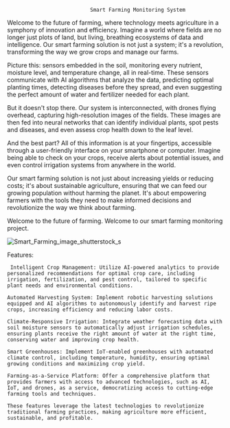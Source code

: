                                Smart Farming Monitoring System

Welcome to the future of farming, where technology meets agriculture in a symphony of innovation and efficiency. Imagine a world where fields are no longer just plots of land, but living, breathing ecosystems of data and intelligence. Our smart farming solution is not just a system; it's a revolution, transforming the way we grow crops and manage our farms.

Picture this: sensors embedded in the soil, monitoring every nutrient, moisture level, and temperature change, all in real-time. These sensors communicate with AI algorithms that analyze the data, predicting optimal planting times, detecting diseases before they spread, and even suggesting the perfect amount of water and fertilizer needed for each plant.

But it doesn't stop there. 
Our system is interconnected, with drones flying overhead, capturing high-resolution images of the fields. These images are then fed into neural networks that can identify individual plants, spot pests and diseases, and even assess crop health down to the leaf level.

And the best part? All of this information is at your fingertips, accessible through a user-friendly interface on your smartphone or computer. Imagine being able to check on your crops, receive alerts about potential issues, and even control irrigation systems from anywhere in the world.

Our smart farming solution is not just about increasing yields or reducing costs; it's about sustainable agriculture, ensuring that we can feed our growing population without harming the planet. It's about empowering farmers with the tools they need to make informed decisions and revolutionize the way we think about farming.

Welcome to the future of farming. Welcome to our smart farming monitoring project.
    

![Smart_Farming_image_shutterstock_s](https://github.com/shakthi-20/electrospark/assets/149308206/cd6bfe79-71d4-42d2-b4ce-f9d920332409)


Features:
 
     Intelligent Crop Management: Utilize AI-powered analytics to provide personalized recommendations for optimal crop care, including irrigation, fertilization, and pest control, tailored to specific plant needs and environmental conditions.

    Automated Harvesting System: Implement robotic harvesting solutions equipped and AI algorithms to autonomously identify and harvest ripe crops, increasing efficiency and reducing labor costs.

    Climate-Responsive Irrigation: Integrate weather forecasting data with soil moisture sensors to automatically adjust irrigation schedules, ensuring plants receive the right amount of water at the right time, conserving water and improving crop health.

    Smart Greenhouses: Implement IoT-enabled greenhouses with automated climate control, including temperature, humidity, ensuring optimal growing conditions and maximizing crop yield.

    Farming-as-a-Service Platform: Offer a comprehensive platform that provides farmers with access to advanced technologies, such as AI, IoT, and drones, as a service, democratizing access to cutting-edge farming tools and techniques.

    These features leverage the latest technologies to revolutionize traditional farming practices, making agriculture more efficient, sustainable, and profitable.
